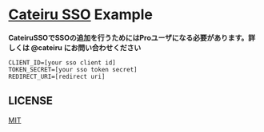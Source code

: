 # [Cateiru SSO](https://sso.cateiru.com) Example

**CateiruSSOでSSOの追加を行うためにはProユーザになる必要があります。詳しくは @cateiru にお問い合わせください**

```env
CLIENT_ID=[your sso client id]
TOKEN_SECRET=[your sso token secret]
REDIRECT_URI=[redirect uri]
```

## LICENSE

[MIT](./LICENSE)
